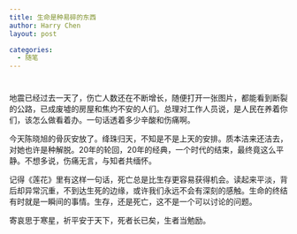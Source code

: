 ```yaml
---
title: 生命是种易碎的东西
author: Harry Chen
layout: post

categories:
  - 随笔
---
```

# 

地震已经过去一天了，伤亡人数还在不断增长，随便打开一张图片，都能看到断裂的公路，已成废墟的房屋和焦灼不安的人们。总理对工作人员说，是人民在养着你们，该怎么做看着办。一句话透着多少辛酸和伤痛啊。

今天陈晓旭的骨灰安放了。绛珠归天，不知是不是上天的安排。质本洁来还洁去，对她也许是种解脱。20年的轮回，20年的经典，一个时代的结束，最终竟这么平静。不想多说，伤痛无言，与知者共缅怀。

记得《莲花》里有这样一句话，死亡总是比生存更容易获得机会。读起来平淡，背后却异常沉重，不到达生死的边缘，或许我们永远不会有深刻的感触。生命的终结有时就是一瞬间的事情。生存，还是死亡，这不是一个可以讨论的问题。

寄哀思于寒星，祈平安于天下，死者长已矣，生者当勉励。
